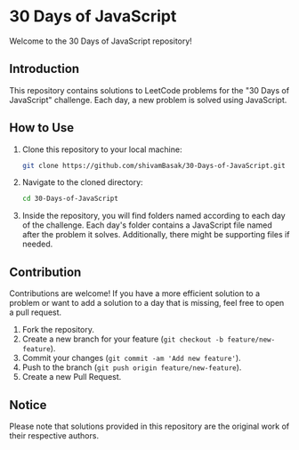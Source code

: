 # 30 Days of JavaScript

Welcome to the 30 Days of JavaScript repository!

## Introduction

This repository contains solutions to LeetCode problems for the "30 Days of JavaScript" challenge. Each day, a new problem is solved using JavaScript.

## How to Use

1. Clone this repository to your local machine:
   ```bash
   git clone https://github.com/shivamBasak/30-Days-of-JavaScript.git
   ```

2. Navigate to the cloned directory:
   ```bash
   cd 30-Days-of-JavaScript
   ```

3. Inside the repository, you will find folders named according to each day of the challenge. Each day's folder contains a JavaScript file named after the problem it solves. Additionally, there might be supporting files if needed.

## Contribution

Contributions are welcome! If you have a more efficient solution to a problem or want to add a solution to a day that is missing, feel free to open a pull request.

1. Fork the repository.
2. Create a new branch for your feature (`git checkout -b feature/new-feature`).
3. Commit your changes (`git commit -am 'Add new feature'`).
4. Push to the branch (`git push origin feature/new-feature`).
5. Create a new Pull Request.

## Notice

Please note that solutions provided in this repository are the original work of their respective authors.
